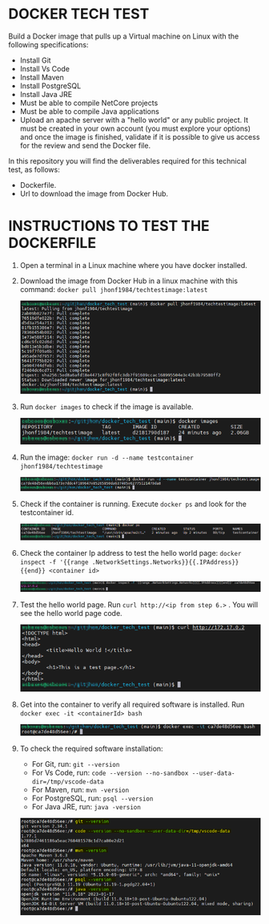 # DOCKER TECH TEST
Build a Docker image that pulls up a Virtual machine on Linux with the following specifications:
- Install Git
- Install Vs Code
- Install Maven
- Install PostgreSQL
- Install Java JRE
- Must be able to compile NetCore projects
- Must be able to compile Java applications
- Upload an apache server with a "hello world" or any public project.
It must be created in your own account (you must explore your options) and once the image is finished, validate if it is possible to give us access for the review and send the Docker file.

In this repository you will find the deliverables required for this technical test, as follows:
- Dockerfile.
- Url to download the image from Docker Hub.


# INSTRUCTIONS TO TEST THE DOCKERFILE

1. Open a terminal in a Linux machine where you have docker installed.

2. Download the image from Docker Hub in a linux machine with this command: `docker pull jhonf1984/techtestimage:latest`

   ![My Image](images/02.png)

3. Run `docker images` to check if the image is available. 

   ![My Image](images/03.png)

4. Run the image: `docker run -d --name testcontainer jhonf1984/techtestimage`

   ![My Image](images/04.png)

5. Check if the container is running. Execute `docker ps` and look for the testcontainer id.

   ![My Image](images/05.png)

6. Check the container Ip address to test the hello world page: 
   `docker inspect -f '{{range .NetworkSettings.Networks}}{{.IPAddress}}{{end}} <container id>`

   ![My Image](images/06.png)
    
7. Test the hello world page.  Run `curl http://<ip from step 6.>` .  You will see the hello world page code.

   ![My Image](images/07.png)
    
8. Get into the container to verify all required software is installed.  Run `docker exec -it <containerId> bash`

   ![My Image](images/08.png)
    
9. To check the required software installation:
    - For Git, run: `git --version`
    - For Vs Code, run: `code --version --no-sandbox --user-data-dir=/tmp/vscode-data`
    - For Maven, run: `mvn -version`
    - For PostgreSQL, run: `psql --version`
    - For Java JRE, run: `java -version`

   ![My Image](images/09.png)







